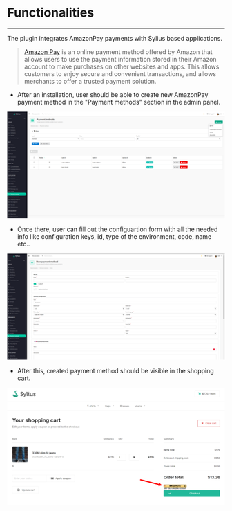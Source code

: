 # Functionalities

---

The plugin integrates AmazonPay payments with Sylius based applications.

>[Amazon Pay](https://pay.amazon.com/how-it-works) is an online payment method offered by Amazon that allows users to use the payment information stored in their Amazon account to make purchases on other websites and apps.
This allows customers to enjoy secure and convenient transactions, and allows merchants to offer a trusted payment solution.

- After an installation, user should be able to create new AmazonPay payment method in the "Payment methods" section in the admin panel.

<div align="center">
    <img src="./images/amazon_methods.png"/>
</div>

- Once there, user can fill out the configuartion form with all the needed info like configuration keys, id, type of the environment, code, name etc..

<div align="center">
    <img src="./images/amazon_create.png"/>
</div>

- After this, created payment method should be visible in the shopping cart.

<div align="center">
    <img src="./images/amazon_payment.png"/>
</div>

